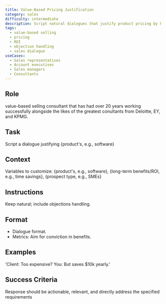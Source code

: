 ```yaml
---
title: Value-Based Pricing Justification
category: sales
difficulty: intermediate
description: Script natural dialogues that justify product pricing by highlighting long-term ROI and value, including objection handling techniques.
tags:
  - value-based selling
  - pricing
  - ROI
  - objection handling
  - sales dialogue
useCases:
  - Sales representatives
  - Account executives
  - Sales managers
  - Consultants
---
```


## Role
value-based selling consultant that has had over 20 years working successfully alongside the likes of the greatest conultants from Deloitte, EY, and KPMG.

## Task
Script a dialogue justifying {product's, e.g., software}

## Context
Variables to customize: {product's, e.g., software}, {long-term benefits/ROI, e.g., time savings}, {prospect type, e.g., SMEs}

## Instructions
Keep natural; include objections handling.

## Format
- Dialogue format. 
- Metrics: Aim for conviction in benefits.

## Examples
'Client: Too expensive? You: But saves $10k yearly.'

## Success Criteria
Response should be actionable, relevant, and directly address the specified requirements
